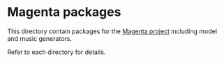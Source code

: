 # Magenta packages

This directory contain packages for the [Magenta
project](https://magenta.tensorflow.org/) including model and music
generators.

Refer to each directory for details.
